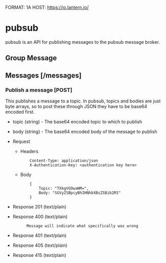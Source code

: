 FORMAT: 1A
HOST: https://io.lantern.io/

# pubsub

pubsub is an API for publishing messages to the pubsub message broker.

## Group Message

## Messages [/messages]

### Publish a message [POST]

This publishes a message to a topic. In pubsub, topics and bodies are just byte arrays, so to post these through JSON they have to be base64 encoded first.

+ topic (string) - The base64 encoded topic to which to publish
+ body (string) - The base64 encoded body of the message to publish

+ Request

  + Headers

            Content-Type: application/json
            X-Authentication-Key: <authentication key here>

  + Body

            {
                Topic: "TXkgVG9waWM=",
                Body: "SGVyZSBpcyBhIHNhbXBsZSBib2R5"
            }

+ Response 201 (text/plain)
+ Response 400 (text/plain)

            Message will indicate what specifically was wrong

+ Response 401 (text/plain)
+ Response 405 (text/plain)
+ Response 415 (text/plain)
